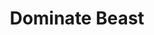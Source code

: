 ---
title: "Dominate Beast"
index: "dominate-beast"
permalink: /spells/dominate-beast/
tags:
  - Spell
  - 4th Level
  - Enchantment
available_for:
  - Druid
  - Sorcerer
level: "4th Level"
school: "Enchantment"
range: "60 ft"
comp:
  - V
  - S
duration: "1 Minute"
concentration: true
attack: "WIS Save"
description: |
  You attempt to beguile a creature that you can see within range. It must succeed on a wisdom saving throw or be charmed by you for the duration. If you or creatures that are friendly to you are fighting it, it has advantage on the saving throw.

  While the creature is charmed, you have a telepathic link with it as long as the two of you are on the same plane of existence. You can use this telepathic link to issue commands to the creature while you are conscious (no action required), which it does its best to obey. You can specify a simple and general course of action, such as "Attack that creature," "Run over there," or "Fetch that object." If the creature completes the order and doesn't receive further direction from you, it defends and preserves itself to the best of its ability.

  You can use your action to take total and precise control of the target. Until the end of your next turn, the creature takes only the actions you choose, and doesn't do anything that you don't allow it to do. During this time, you can also cause the creature to use a reaction, but this requires you to use your own reaction as well. Each time the target takes damage, it makes a new wisdom saving throw against the spell. If the saving throw succeeds, the spell ends.

  **At higher levels.** When you cast this spell with a 9th level spell slot, the duration is concentration, up to 8 hours.
excerpt: "You attempt to beguile a creature that you can see within range."
source: "Basic Rules"
---